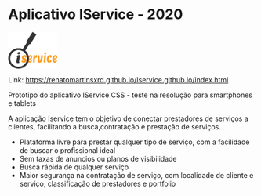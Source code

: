 <h1> Aplicativo IService - 2020  </h1> <img src="https://github.com/RenatoMartinsXrd/Iservice.github.io/blob/master/Prints/LogoPngBlack.png" width="100" align="center">


Link: https://renatomartinsxrd.github.io/Iservice.github.io/index.html

Protótipo do aplicativo IService CSS - teste na resolução para smartphones e tablets

A aplicação Iservice tem o objetivo de conectar prestadores de serviços a clientes, facilitando a busca,contratação e prestação de serviços.
* Plataforma livre para prestar qualquer tipo de serviço, com a facilidade de buscar o profissional ideal
* Sem taxas de anuncios ou planos de visibilidade
* Busca rápida de qualquer serviço
* Maior segurança na contratação de serviço, com localidade de cliente e serviço, classificação de prestadores e portfolio

